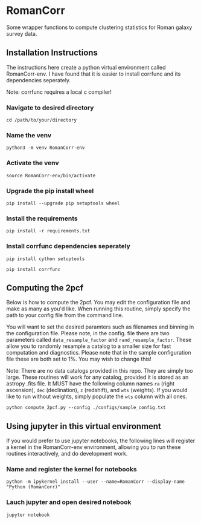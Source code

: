 # RomanCorr
Some wrapper functions to compute clustering statistics for Roman galaxy survey data.

## Installation Instructions

The instructions here create a python virtual environment called RomanCorr-env. I have found that it is easier to install corrfunc and its dependencies seperately.

Note: corrfunc requires a local c compiler!

### Navigate to desired directory
`cd /path/to/your/directory`

### Name the venv
`python3 -m venv RomanCorr-env`

### Activate the venv
`source RomanCorr-env/bin/activate`

### Upgrade the pip install wheel
`pip install --upgrade pip setuptools wheel`

### Install the requirements
`pip install -r requirements.txt`

### Install corrfunc dependencies seperately
`pip install cython setuptools`

`pip install corrfunc`

## Computing the 2pcf

Below is how to compute the 2pcf. You may edit the configuration file and make as many as you'd like. When running this routine, simply specify the path to your config file from the command line.

You will want to set the desired paramters such as filenames and binning in the configuration file. Please note, in the config. file there are two parameters called `data_resample_factor` and `rand_resample_factor`. These allow you to randomly resample a catalog to a smaller size for fast computation and diagnostics. Please note that in the sample configuration file these are both set to 1%. You may wish to change this!

Note: There are no data catalogs provided in this repo. They are simply too large. These routines will work for any catalog, provided it is stored as an astropy .fits file. It MUST have the following column names `ra` (right ascension), `dec` (declination), `z` (redshift), and `wts` (weights). If you would like to run without weights, simply populate the `wts` column with all ones.

`python compute_2pcf.py --config ./configs/sample_config.txt`

## Using jupyter in this virtual environment

If you would prefer to use jupyter notebooks, the following lines will register a kernel in the RomanCorr-env environment, allowing you to run these routines interactively, and do development work. 

### Name and register the kernel for notebooks
`python -m ipykernel install --user --name=RomanCorr --display-name "Python (RomanCorr)"`

### Lauch jupyter and open desired notebook
`jupyter notebook`
